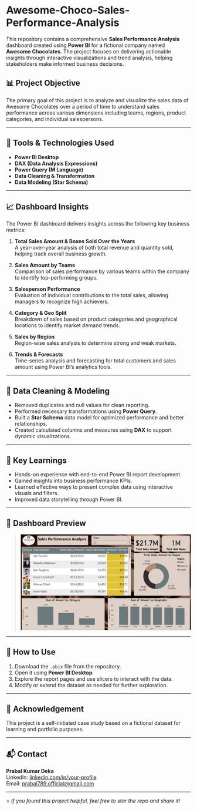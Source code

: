 # Awesome-Choco-Sales-Performance-Analysis

This repository contains a comprehensive **Sales Performance Analysis** dashboard created using **Power BI** for a fictional company named **Awesome Chocolates**. The project focuses on delivering actionable insights through interactive visualizations and trend analysis, helping stakeholders make informed business decisions.

## 📊 Project Objective

The primary goal of this project is to analyze and visualize the sales data of Awesome Chocolates over a period of time to understand sales performance across various dimensions including teams, regions, product categories, and individual salespersons.

---

## 🔧 Tools & Technologies Used

- **Power BI Desktop**
- **DAX (Data Analysis Expressions)**
- **Power Query (M Language)**
- **Data Cleaning & Transformation**
- **Data Modeling (Star Schema)**

---

## 📈 Dashboard Insights

The Power BI dashboard delivers insights across the following key business metrics:

1. **Total Sales Amount & Boxes Sold Over the Years**  
   A year-over-year analysis of both total revenue and quantity sold, helping track overall business growth.

2. **Sales Amount by Teams**  
   Comparison of sales performance by various teams within the company to identify top-performing groups.

3. **Salesperson Performance**  
   Evaluation of individual contributions to the total sales, allowing managers to recognize high achievers.

4. **Category & Geo Split**  
   Breakdown of sales based on product categories and geographical locations to identify market demand trends.

5. **Sales by Region**  
   Region-wise sales analysis to determine strong and weak markets.

6. **Trends & Forecasts**  
   Time-series analysis and forecasting for total customers and sales amount using Power BI’s analytics tools.

---

## 🧹 Data Cleaning & Modeling

- Removed duplicates and null values for clean reporting.
- Performed necessary transformations using **Power Query**.
- Built a **Star Schema** data model for optimized performance and better relationships.
- Created calculated columns and measures using **DAX** to support dynamic visualizations.

---

## 📌 Key Learnings

- Hands-on experience with end-to-end Power BI report development.
- Gained insights into business performance KPIs.
- Learned effective ways to present complex data using interactive visuals and filters.
- Improved data storytelling through Power BI.

---


## 📸 Dashboard Preview

> ![Dashboard Preview](https://github.com/prabalpkd/Awesome-Choco-Sales-Performance-Analysis/blob/main/Snapshot_01.png)

---

## 🚀 How to Use

1. Download the `.pbix` file from the repository.
2. Open it using **Power BI Desktop**.
3. Explore the report pages and use slicers to interact with the data.
4. Modify or extend the dataset as needed for further exploration.

---

## 🙌 Acknowledgement

This project is a self-initiated case study based on a fictional dataset for learning and portfolio purposes.

---

## 📬 Contact

**Prabal Kumar Deka**  
LinkedIn: [linkedin.com/in/your-profile](https://www.linkedin.com/in/prabal-kumar-deka-108562239/)  
Email: prabal789.official@gmail.com

---

⭐ *If you found this project helpful, feel free to star the repo and share it!*


